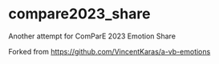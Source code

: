 # compare2023_share
Another attempt for ComParE 2023 Emotion Share

Forked from https://github.com/VincentKaras/a-vb-emotions
